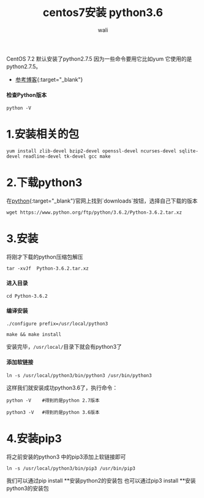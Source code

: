 ﻿---
layout: post
title: centos7安装 python3.6 #标题
tagline: Python 教程
category: python      #分类
author: wali    #作者
tag: Python     #标签
ghurl:        #github url
ghurl_zip:   #github zip下载
comments: true

post_nav: ["1.安装相关的包","2.下载python3","3.安装","4.安装pip3"]
group_tag: python3.7 教程
---

CentOS 7.2 默认安装了python2.7.5 因为一些命令要用它比如yum 它使用的是python2.7.5。

- [参考博客](https://blog.csdn.net/geerniya/article/details/79263846 "https://blog.csdn.net/geerniya/article/details/79263846"){:target="_blank"}

#### 检查Python版本
```
python -V
```

# 1.安装相关的包

```
yum install zlib-devel bzip2-devel openssl-devel ncurses-devel sqlite-devel readline-devel tk-devel gcc make
```

# 2.下载python3

在[python](https://www.python.org/ "https://www.python.org/"){:target="_blank"}官网上找到`downloads`按钮，选择自己下载的版本

```
wget https://www.python.org/ftp/python/3.6.2/Python-3.6.2.tar.xz
```

# 3.安装

将刚才下载的python压缩包解压

```
tar -xvJf  Python-3.6.2.tar.xz
```

#### 进入目录

```
cd Python-3.6.2
```

#### 编译安装

```
./configure prefix=/usr/local/python3

make && make install
```

安装完毕，`/usr/local/`目录下就会有python3了


#### 添加软链接

```
ln -s /usr/local/python3/bin/python3 /usr/bin/python3
```

这样我们就安装成功python3.6了，执行命令：

```
python -V    #得到的是python 2.7版本

python3 -V   #得到的是python 3.6版本
```

# 4.安装pip3

将之前安装的python3 中的pip3添加上软链接即可

```
ln -s /usr/local/python3/bin/pip3 /usr/bin/pip3
```

我们可以通过pip install **安装python2的安装包 
也可以通过pip3 install **安装python3的安装包
